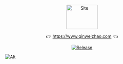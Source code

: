 <p align="center">
  <a class="logo" href="https://github.com/qinweizhao/qwz-site">
    <img src="https://gitee.com/qinweizhao/qwz-site/raw/main/logo.png" height="80" width="45%" alt="Site">
  </a>
</p>

<p align="center">
👉 <a href="https://www.qinweizhao.com">https://www.qinweizhao.com</a> 👈
</p>

<p align="center">
  <a href="https://github.com/qinweizhao/qwz-site" target="_blank">
    <img src="https://img.shields.io/github/v/release/qinweizhao/qwz-site?include_prereleases" alt="Release"/>
  </a>
</p>


![Alt](https://repobeats.axiom.co/api/embed/a5ebcb463b677d6b4d12f964d344fe470a382355.svg "Repobeats analytics image")